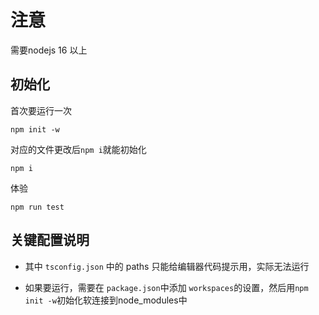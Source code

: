# 注意
需要nodejs 16 以上

## 初始化
首次要运行一次
```
npm init -w
```
对应的文件更改后```npm i```就能初始化
```
npm i 
```

体验
```
npm run test
```



## 关键配置说明
- 其中 ```tsconfig.json``` 中的 paths 只能给编辑器代码提示用，实际无法运行

- 如果要运行，需要在 ```package.json```中添加 ```workspaces```的设置，然后用```npm init -w```初始化软连接到node_modules中


